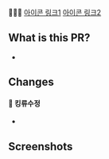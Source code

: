 🔑🏰🍁
[아이콘 링크1](https://gist.github.com/rxaviers/7360908)
[아이콘 링크2](https://gist.github.com/AliMD/3344523)

## What is this PR?
- 

## Changes
#### 🍁 킹류수정
- 

## Screenshots
